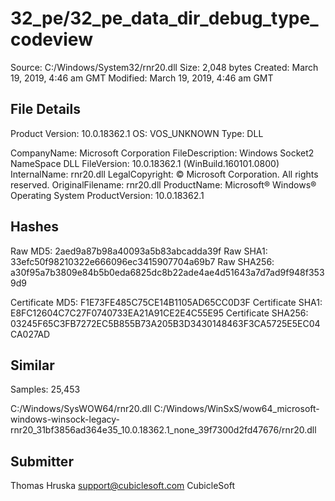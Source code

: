 32_pe/32_pe_data_dir_debug_type_codeview
========================================

Source:  C:/Windows/System32/rnr20.dll
Size:  2,048 bytes
Created:  March 19, 2019, 4:46 am GMT
Modified:  March 19, 2019, 4:46 am GMT

File Details
------------

Product Version:  10.0.18362.1
OS:  VOS_UNKNOWN
Type:  DLL

CompanyName:  Microsoft Corporation
FileDescription:  Windows Socket2 NameSpace DLL
FileVersion:  10.0.18362.1 (WinBuild.160101.0800)
InternalName:  rnr20.dll
LegalCopyright:  © Microsoft Corporation. All rights reserved.
OriginalFilename:  rnr20.dll
ProductName:  Microsoft® Windows® Operating System
ProductVersion:  10.0.18362.1

Hashes
------

Raw MD5:  2aed9a87b98a40093a5b83abcadda39f
Raw SHA1:  33efc50f98210322e666096ec3415907704a69b7
Raw SHA256:  a30f95a7b3809e84b5b0eda6825dc8b22ade4ae4d51643a7d7ad9f948f3539d9

Certificate MD5:  F1E73FE485C75CE14B1105AD65CC0D3F
Certificate SHA1:  E8FC12604C7C27F0740733EA21A91CE2E4C55E95
Certificate SHA256:  03245F65C3FB7272EC5B855B73A205B3D3430148463F3CA5725E5EC04CA027AD

Similar
-------

Samples:  25,453

C:/Windows/SysWOW64/rnr20.dll
C:/Windows/WinSxS/wow64_microsoft-windows-winsock-legacy-rnr20_31bf3856ad364e35_10.0.18362.1_none_39f7300d2fd47676/rnr20.dll

Submitter
---------

Thomas Hruska
support@cubiclesoft.com
CubicleSoft
